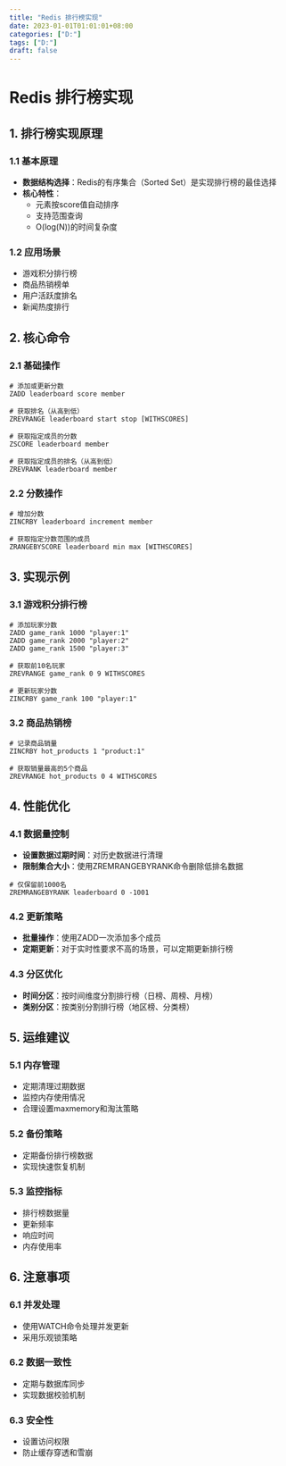 ```yaml
---
title: "Redis 排行榜实现"
date: 2023-01-01T01:01:01+08:00
categories: ["D:"]
tags: ["D:"]
draft: false
---
```

# Redis 排行榜实现

## 1. 排行榜实现原理

### 1.1 基本原理
- **数据结构选择**：Redis的有序集合（Sorted Set）是实现排行榜的最佳选择
- **核心特性**：
  - 元素按score值自动排序
  - 支持范围查询
  - O(log(N))的时间复杂度

### 1.2 应用场景
- 游戏积分排行榜
- 商品热销榜单
- 用户活跃度排名
- 新闻热度排行

## 2. 核心命令

### 2.1 基础操作
```redis
# 添加或更新分数
ZADD leaderboard score member

# 获取排名（从高到低）
ZREVRANGE leaderboard start stop [WITHSCORES]

# 获取指定成员的分数
ZSCORE leaderboard member

# 获取指定成员的排名（从高到低）
ZREVRANK leaderboard member
```

### 2.2 分数操作
```redis
# 增加分数
ZINCRBY leaderboard increment member

# 获取指定分数范围的成员
ZRANGEBYSCORE leaderboard min max [WITHSCORES]
```

## 3. 实现示例

### 3.1 游戏积分排行榜
```redis
# 添加玩家分数
ZADD game_rank 1000 "player:1"
ZADD game_rank 2000 "player:2"
ZADD game_rank 1500 "player:3"

# 获取前10名玩家
ZREVRANGE game_rank 0 9 WITHSCORES

# 更新玩家分数
ZINCRBY game_rank 100 "player:1"
```

### 3.2 商品热销榜
```redis
# 记录商品销量
ZINCRBY hot_products 1 "product:1"

# 获取销量最高的5个商品
ZREVRANGE hot_products 0 4 WITHSCORES
```

## 4. 性能优化

### 4.1 数据量控制
- **设置数据过期时间**：对历史数据进行清理
- **限制集合大小**：使用ZREMRANGEBYRANK命令删除低排名数据
```redis
# 仅保留前1000名
ZREMRANGEBYRANK leaderboard 0 -1001
```

### 4.2 更新策略
- **批量操作**：使用ZADD一次添加多个成员
- **定期更新**：对于实时性要求不高的场景，可以定期更新排行榜

### 4.3 分区优化
- **时间分区**：按时间维度分割排行榜（日榜、周榜、月榜）
- **类别分区**：按类别分割排行榜（地区榜、分类榜）

## 5. 运维建议

### 5.1 内存管理
- 定期清理过期数据
- 监控内存使用情况
- 合理设置maxmemory和淘汰策略

### 5.2 备份策略
- 定期备份排行榜数据
- 实现快速恢复机制

### 5.3 监控指标
- 排行榜数据量
- 更新频率
- 响应时间
- 内存使用率

## 6. 注意事项

### 6.1 并发处理
- 使用WATCH命令处理并发更新
- 采用乐观锁策略

### 6.2 数据一致性
- 定期与数据库同步
- 实现数据校验机制

### 6.3 安全性
- 设置访问权限
- 防止缓存穿透和雪崩
